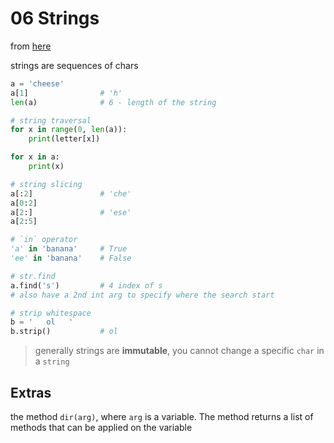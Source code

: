 # 06 Strings

from [here](https://www.py4e.com/html3/06-strings)

strings are sequences of chars

```python
a = 'cheese'
a[1]                # 'h'
len(a)              # 6 - length of the string

# string traversal
for x in range(0, len(a)):
    print(letter[x])

for x in a:
    print(x)

# string slicing
a[:2]               # 'che'
a[0:2]
a[2:]               # 'ese'
a[2:5]

# `in` operator
'a' in 'banana'     # True
'ee' in 'banana'    # False

# str.find
a.find('s')         # 4 index of s
# also have a 2nd int arg to specify where the search start

# strip whitespace
b = '   ol   '
b.strip()           # ol
```

> generally strings are **immutable**, you cannot change a specific `char` in a `string`

## Extras

the method `dir(arg)`, where `arg` is a variable. The method returns a list of methods that can be applied on the variable